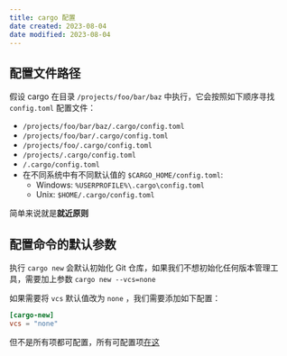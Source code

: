 ```yaml
---
title: cargo 配置
date created: 2023-08-04
date modified: 2023-08-04
---
```


## 配置文件路径

假设 cargo 在目录 `/projects/foo/bar/baz` 中执行，它会按照如下顺序寻找 `config.toml` 配置文件：

- `/projects/foo/bar/baz/.cargo/config.toml`
- `/projects/foo/bar/.cargo/config.toml`
- `/projects/foo/.cargo/config.toml`
- `/projects/.cargo/config.toml`
- `/.cargo/config.toml`
- 在不同系统中有不同默认值的 `$CARGO_HOME/config.toml`:
    - Windows: `%USERPROFILE%\.cargo\config.toml`
    - Unix: `$HOME/.cargo/config.toml`

简单来说就是**就近原则**

## 配置命令的默认参数

执行 `cargo new` 会默认初始化 Git 仓库，如果我们不想初始化任何版本管理工具，需要加上参数 `cargo new --vcs=none`

如果需要将 `vcs` 默认值改为 `none` ，我们需要添加如下配置：

```toml
[cargo-new]
vcs = "none"
```

但不是所有项都可配置，所有可配置项[在这](https://doc.rust-lang.org/stable/cargo/reference/config.html#configuration-format)